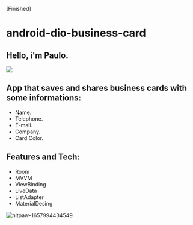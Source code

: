 [Finished]

# android-dio-business-card

## Hello, i'm Paulo.

<img src="{https://www.linkedin.com/in/paulo-normando-469726a0/}" />

## App that saves and shares business cards with some informations:

- Name.
- Telephone.
- E-mail.
- Company.
- Card Color.

## Features and Tech:

- Room
- MVVM
- ViewBinding
- LiveData
- ListAdapter
- MaterialDesing

![hitpaw-1657994434549](https://user-images.githubusercontent.com/91965545/179367059-5783422c-b876-4e7e-90a2-09363ddfe7f8.gif)

